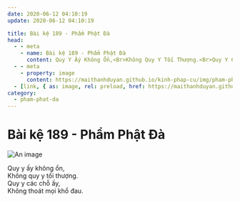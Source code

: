 ```yaml
---
date: 2020-06-12 04:10:19
update: 2020-06-12 04:10:19

title: Bài kệ 189 - Phẩm Phật Đà
head:
  - - meta
    - name: Bài kệ 189 - Phẩm Phật Đà
      content: Quy Y Ấy Không Ổn,<Br>Không Quy Y Tối Thượng.<Br>Quy Y Các Chỗ Ấy,<Br>Không Thoát Mọi Khổ Đau.<Br>
  - - meta
    - property: image
      content: https://maithanhduyan.github.io/kinh-phap-cu/img/pham-phat-da/pham-phat-da-189.jpg
  - [link, { as: image, rel: preload, href: https://maithanhduyan.github.io/kinh-phap-cu/img/pham-phat-da/pham-phat-da-189.jpg }]
category:
  - pham-phat-da
---
```


# Bài kệ 189 - Phẩm Phật Đà

![An image](/img/pham-phat-da/pham-phat-da-189.jpg)

Quy y ấy không ổn,<br>Không quy y tối thượng.<br>Quy y các chỗ ấy,<br>Không thoát mọi khổ đau.<br>
